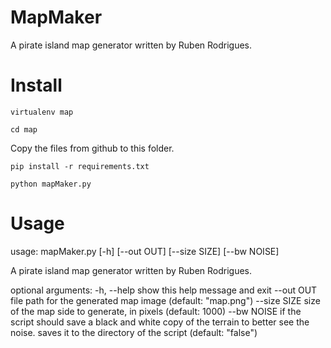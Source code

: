 # MapMaker
A pirate island map generator written by Ruben Rodrigues.


# Install
```
virtualenv map

cd map
```

Copy the files from github to this folder.

```
pip install -r requirements.txt

python mapMaker.py
```

# Usage

usage: mapMaker.py [-h] [--out OUT] [--size SIZE] [--bw NOISE]

A pirate island map generator written by Ruben Rodrigues.

optional arguments:
  -h, --help   show this help message and exit
  --out OUT    file path for the generated map image (default: "map.png")
  --size SIZE  size of the map side to generate, in pixels (default: 1000)
  --bw NOISE   if the script should save a black and white copy of the terrain
               to better see the noise. saves it to the directory of the
               script (default: "false")
